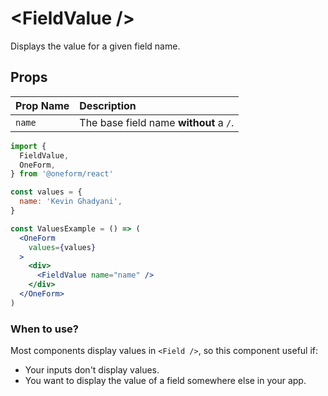 # &lt;FieldValue /&gt;

Displays the value for a given field name.

## Props

| Prop Name | Description |
| :--- | :--- |
| `name` | The base field name **without** a `/`. |


```jsx
import {
  FieldValue,
  OneForm,
} from '@oneform/react'

const values = {
  name: 'Kevin Ghadyani',
}

const ValuesExample = () => (
  <OneForm
    values={values}
  >
    <div>
      <FieldValue name="name" />
    </div>
  </OneForm>
)
```

### When to use?

Most components display values in `<Field />`, so this component useful if:

* Your inputs don't display values.
* You want to display the value of a field somewhere else in your app.


